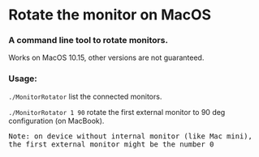 # Rotate the monitor on MacOS

### A command line tool to rotate monitors.

Works on MacOS 10.15, other versions are not guaranteed.

### Usage: 
`./MonitorRotator` list the connected monitors.

`./MonitorRotator 1 90` rotate the first external monitor to 90 deg configuration (on MacBook).

<kbd>Note: on device without internal monitor (like Mac mini), the first external monitor might be the number 0</kbd>
